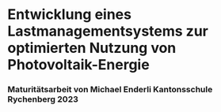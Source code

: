 # Entwicklung eines Lastmanagementsystems zur optimierten Nutzung von Photovoltaik-Energie
### Maturitätsarbeit von Michael Enderli  Kantonsschule Rychenberg 2023
